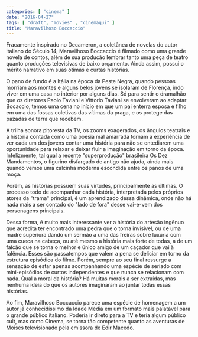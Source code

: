 ```yaml
---
categories: [ "cinema" ]
date: "2016-04-27"
tags: [ "draft", "movies" , "cinemaqui" ]
title: "Maravilhoso Boccaccio"
---
```

Fracamente inspirado no Decameron, a coletânea de novelas do autor
italiano do Século 14, Maravilhoso Boccaccio é filmado como uma grande
novela de contos, além de sua produção lembrar tanto uma peça de
teatro quanto produções televisivas de baixo orçamento. Ainda assim,
possui o mérito narrativo em suas ótimas e curtas histórias.

O pano de fundo é a Itália na época da Peste Negra, quando pessoas
morriam aos montes e alguns belos jovens se isolaram de Florença,
indo viver em uma casa no interior por alguns dias. Só para sentir
o dramalhão que os diretores Paolo Taviani e Vittorio Taviani se
envolveram ao adaptar Bocaccio, temos uma cena no início em que um pai
enterra esposa e filho em uma das fossas coletivas das vítimas da praga,
e os protege das pazadas de terra que recebem.

A trilha sonora pitoresta da TV, os zooms exagerados, os ângulos teatrais
e a história contada como uma poesia mal amarrada tornam a experiência
de ver cada um dos jovens contar uma história para não se entediarem
uma oportunidade para relaxar e deixar fluir a imaginação em torno da
época. Infelizmente, tal qual a recente "superprodução" brasileira Os
Dez Mandamentos, o figurino disfarçado de antigo não ajuda, ainda mais
quando vemos uma calcinha moderna escondida entre os panos de uma moça.

Porém, as histórias possuem suas virtudes, principalmente as últimas. O
processo todo de acompanhar cada história, interpretada pelos próprios
atores da "trama" principal, é um aprendizado dessa dinâmica, onde
não há nada mais a ser contado do "lado de fora" desse vai-e-vem dos
personagens principais.

Dessa forma, é muito mais interessante ver a história do artesão
ingênuo que acredita ter encontrado uma pedra que o torna invisível,
ou de uma madre superiora dando um sermão a uma das freiras sobre
luxúria com uma cueca na cabeça, ou até mesmo a história mais
forte de todas, a de um falcão que se torna o melhor e único amigo
de um caçador que vai à falência. Esses são passatempos que valem
a pena se deliciar em torno da estrutura episódica do filme. Porém,
sempre ao seu final ressurge a sensação de estar apenas acompanhando
uma espécie de seriado com mini-episódios de curtos independentes e
que nunca se relacionam com nada. Qual a moral da história? Há muitas
morais a ser extraídas, mas nenhuma ideia do que os autores imaginaram
ao juntar todas essas histórias.

Ao fim, Maravilhoso Boccaccio parece uma espécie de homenagem a um
autor já conhecidíssimo da Idade Média em um formato mais palatável
para o grande público italiano. Poderia ir direto para a TV e teria
algum público cult, mas como Cinema, se torna tão competente quanto
as aventuras de Moisés televisionado pela emissora de Edir Macedo.
